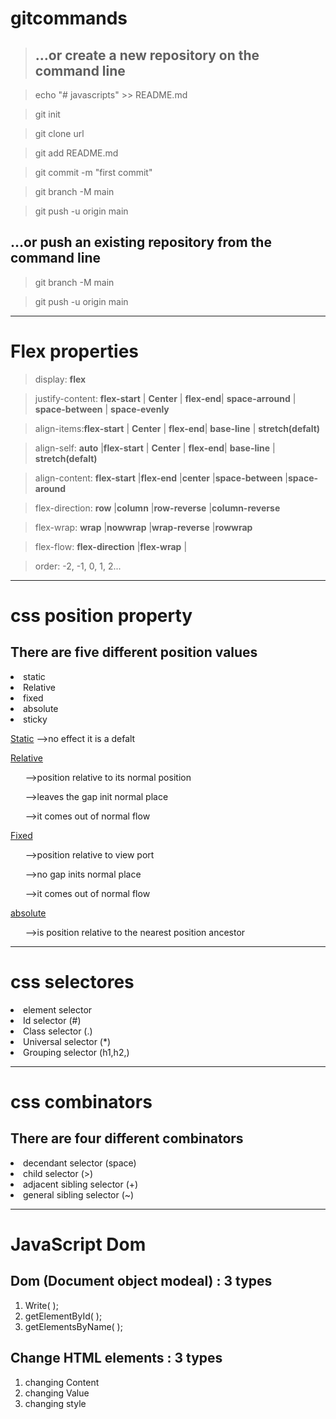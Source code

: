 # gitcommands
>## …or create a new repository on the command line

>echo "# javascripts" >> README.md

>git init

>git clone url

>git add README.md

>git commit -m "first commit"

>git branch -M main

>git push -u origin main

## …or push an existing repository from the command line

>git branch -M main

>git push -u origin main

<hr>

# Flex properties

>display: **flex**

>justify-content: **flex-start** | **Center** | **flex-end**| **space-arround** | **space-between** | **space-evenly**

>align-items:**flex-start** | **Center** | **flex-end**| **base-line** | **stretch(defalt)**

>align-self: **auto** |**flex-start** | **Center** | **flex-end**| **base-line** | **stretch(defalt)**

>align-content: **flex-start** |**flex-end** |**center** |**space-between** |**space-around**

>flex-direction: **row** |**column** |**row-reverse** |**column-reverse**

>flex-wrap: **wrap** |**nowwrap** |**wrap-reverse** |**rowwrap**

>flex-flow: **flex-direction** |**flex-wrap** |

>order: -2, -1, 0, 1, 2...
<hr>

# css position property

## There are five different position values

<li>static</li>
<li>Relative</li>
<li>fixed</li>
<li>absolute</li>
<li>sticky</li>


<u>Static</u>  -->no effect it is a defalt

<u>Relative</u> <ol>-->position relative to its normal position</ol>
<ol>-->leaves the gap init normal place </ol>
<ol>-->it comes out of normal flow</ol>

<u>Fixed</u> <ol>-->position relative to view port</ol>
<ol>-->no gap inits normal place</ol>
<ol>-->it comes out of normal flow</ol>
<u>absolute</u><ol>-->is position relative to the nearest position ancestor</ol>
<hr>

# css selectores

<li>element selector</li>
<li>Id selector (#)</li>
<li>Class selector (.)</li>
<li>Universal selector (*) </li>
<li>Grouping selector (h1,h2,)</li>
<hr>

# css combinators

## There are four different combinators

<li>decendant selector (space)</li>
<li>child selector (>)</li>
<li>adjacent sibling selector (+)</li>
<li>general sibling selector (~)</li>

<hr>

# JavaScript Dom
## Dom (Document object modeal) : 3 types
1) Write( );
2) getElementById( );
3) getElementsByName( );

## Change HTML elements : 3 types
1) changing Content
2) changing Value
3) changing style


            
            

 